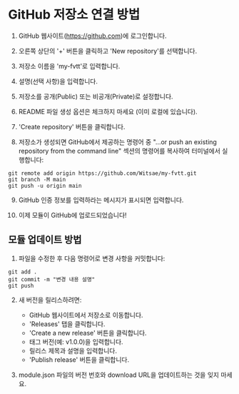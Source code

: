 # GitHub 저장소 연결 방법

1. GitHub 웹사이트(https://github.com)에 로그인합니다.

2. 오른쪽 상단의 '+' 버튼을 클릭하고 'New repository'를 선택합니다.

3. 저장소 이름을 'my-fvtt'로 입력합니다.

4. 설명(선택 사항)을 입력합니다.

5. 저장소를 공개(Public) 또는 비공개(Private)로 설정합니다.

6. README 파일 생성 옵션은 체크하지 마세요 (이미 로컬에 있습니다).

7. 'Create repository' 버튼을 클릭합니다.

8. 저장소가 생성되면 GitHub에서 제공하는 명령어 중 "…or push an existing repository from the command line" 섹션의 명령어를 복사하여 터미널에서 실행합니다:

```
git remote add origin https://github.com/Witsae/my-fvtt.git
git branch -M main
git push -u origin main
```

9. GitHub 인증 정보를 입력하라는 메시지가 표시되면 입력합니다.

10. 이제 모듈이 GitHub에 업로드되었습니다!

## 모듈 업데이트 방법

1. 파일을 수정한 후 다음 명령어로 변경 사항을 커밋합니다:
```
git add .
git commit -m "변경 내용 설명"
git push
```

2. 새 버전을 릴리스하려면:
   - GitHub 웹사이트에서 저장소로 이동합니다.
   - 'Releases' 탭을 클릭합니다.
   - 'Create a new release' 버튼을 클릭합니다.
   - 태그 버전(예: v1.0.0)을 입력합니다.
   - 릴리스 제목과 설명을 입력합니다.
   - 'Publish release' 버튼을 클릭합니다.

3. module.json 파일의 버전 번호와 download URL을 업데이트하는 것을 잊지 마세요. 